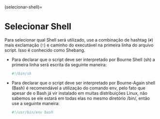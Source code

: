 (selecionar-shell)=
        
# Selecionar Shell

Para selecionar qual Shell será utilizado, use a combinação de hashtag (`#`) mais exclamação (`!`) e caminho do
executável na primeira linha do arquivo script. Isso é conhecido como Shebang.

- Para declarar que o script deve ser interpretado por Bourne Shell (sh) a primeira linha será escrita da seguinte maneira:

  ```sh
  #!/bin/sh
  ```

- Para declarar que o script deve ser interpretado por Bourne-Again shell (Bash) é recomendável a utilização do comando env, pelo fato que apesar de o Bash já vir instalado em muitas distribuições Linux, não sabemos se ele estará em todas elas no mesmo diretório /bin/, então use a seguinte maneira:
  
  ```sh
  #!/usr/bin/env bash
  ```
